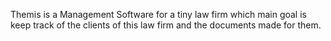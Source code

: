 Themis is a Management Software for a tiny law firm which main goal is keep track of the clients of this law firm and the documents made for them.